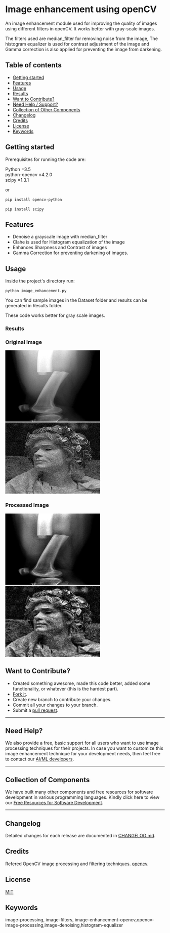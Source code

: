 # Image enhancement using openCV

An image enhancement module used for improving the quality of images using different filters in openCV. 
It works better with gray-scale images. 

The filters used are median_filter for removing noise from the image, The histogram equalizer is used for contrast adjustment of the image and Gamma correction is also applied for preventing the image from darkening.

## Table of contents

- [Getting started](#getting-started)
- [Features](#features)
- [Usage](#usage)
- [Results](#results)
- [Want to Contribute?](#want-to-contribute)
- [Need Help / Support?](#need-help)
- [Collection of Other Components](#collection-of-components)
- [Changelog](#changelog)
- [Credits](#credits)
- [License](#license)
- [Keywords](#Keywords)

## Getting started

Prerequisites for running the code are:

Python =3.5<br/>
python-opencv =4.2.0<br/>
scipy =1.3.1<br/>

or

```
pip install opencv-python
```
```
pip install scipy
```

## Features

- Denoise a grayscale image with median_filter
- Clahe is used for Histogram equalization of the image
- Enhances Sharpness and Contrast of images
- Gamma Correction for preventing darkening of images.

## Usage

Inside the project's directory run:

```
python image_enhancement.py
```
You can find sample images in the Dataset folder and results can be generated in Results folder.

These code works better for gray scale images.

### Results
### Original Image
<img src="images/image1.jpg" width = "300" height = "225"/> <img src="images/image2.jpg" width = "300" height = "225"/>

### Processed Image
<img src="images/result1.jpg" width = "300" height = "225"/> <img src="images/result2.jpg" width = "300" height = "225"/>

## Want to Contribute?

- Created something awesome, made this code better, added some functionality, or whatever (this is the hardest part).
- [Fork it](http://help.github.com/forking/).
- Create new branch to contribute your changes.
- Commit all your changes to your branch.
- Submit a [pull request](http://help.github.com/pull-requests/).

-----

## Need Help? 

We also provide a free, basic support for all users who want to use image processing techniques for their projects. In case you want to customize this image enhancement technique for your development needs, then feel free to contact our [AI/ML developers](https://www.weblineindia.com/ai-ml-dl-development.html).

-----

## Collection of Components

We have built many other components and free resources for software development in various programming languages. Kindly click here to view our [Free Resources for Software Development](https://www.weblineindia.com/communities.html).

------

## Changelog

Detailed changes for each release are documented in [CHANGELOG.md](./CHANGELOG.md).

## Credits

Refered OpenCV image processing and filtering techniques.  [opencv](https://docs.opencv.org/3.4/index.html).

## License

[MIT](LICENSE)

[mit]: https://github.com/miguelmota/is-valid-domain/blob/e48e90f3ecd55431bbdba950eea013c2072d2fac/LICENSE

## Keywords

 image-processing, image-filters, image-enhancement-opencv,opencv-image-processing,image-denoising,histogram-equalizer
